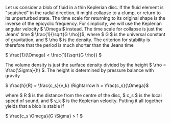 Let us consider a blob of fluid in a thin Keplerian disc. If the fluid element is "squished" in the radial direction,  it might collapse to a clump, or return to its unperturbed state. The time scale for returning to its original shape is the inverse of the epicyclic frequency. For simplicity, we will use the Keplerian angular velocity $ \Omega $ instead. The time scale for collapse is just the Jeans' time $ \frac{1}{\sqrt{G \rho}}$, where $ G $ is the universal constant of gravitation, and $ \rho $ is the density. The criterion for stability is therefore that the period is much shorter than the Jeans time 

$ \frac{1}{\Omega} < \frac{1}{\sqrt{G \rho}} $

The volume density is just the surface density divided by the height $ \rho = \frac{\Sigma}{h} $. The height is determined by pressure balance with gravity

$ \frac{h}{R} = \frac{c_s}{v_k} \Rightarrow h = \frac{c_s}{\Omega}$

where $ R $ is the distance from the centre of the disc, $ c_s $ is the local speed of sound, and $ v_k $ is the Keplerian velocity. Putting it all together yields that a blob is stable if

$ \frac{c_s \Omega}{G \Sigma} > 1 $